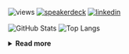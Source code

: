 ![views](https://komarev.com/ghpvc/?username=chck&color=blueviolet)
[![speakerdeck](https://img.shields.io/badge/Speaker_Deck-chck-8a2be2?style=flat-square&logo=speaker-deck)](https://speakerdeck.com/chck)
[![linkedin](https://img.shields.io/badge/LinkedIn-chck-8a2be2?style=flat-square&logo=linkedin)](https://www.linkedin.com/in/chck/)

<p align="left"> 
  <img alt="GitHub Stats" align="center" height="150" src="https://github-readme-stats-nine-umber-51.vercel.app/api?username=chck&count_private=true&show_icons=true&hide_title=true&theme=buefy" />
  <img alt="Top Langs" align="center" height="150" src="https://github-readme-stats-nine-umber-51.vercel.app/api/top-langs/?username=chck&layout=compact&count_private=true&show_icons=true&hide_title=true&theme=buefy" />
</p>

<details>
  <summary><b>Read more</b></summary>
  <br>

  <!--START_SECTION:waka-->
**🐱 My GitHub Data** 

> 📦 122.9 kB Used in GitHub's Storage 
 > 
> 🏆 59 Contributions in the Year 2025
 > 
> 💼 Opted to Hire
 > 
> 📜 133 Public Repositories 
 > 
> 🔑 24 Private Repositories 
 > 
**I'm a Night 🦉** 

```text
🌞 Morning                1008 commits        ████░░░░░░░░░░░░░░░░░░░░░   14.21 % 
🌆 Daytime                2247 commits        ████████░░░░░░░░░░░░░░░░░   31.68 % 
🌃 Evening                2040 commits        ███████░░░░░░░░░░░░░░░░░░   28.76 % 
🌙 Night                  1797 commits        ██████░░░░░░░░░░░░░░░░░░░   25.34 % 
```
📅 **I'm Most Productive on Thursday** 

```text
Monday                   1351 commits        █████░░░░░░░░░░░░░░░░░░░░   19.05 % 
Tuesday                  1067 commits        ████░░░░░░░░░░░░░░░░░░░░░   15.05 % 
Wednesday                1251 commits        ████░░░░░░░░░░░░░░░░░░░░░   17.64 % 
Thursday                 1701 commits        ██████░░░░░░░░░░░░░░░░░░░   23.98 % 
Friday                   696 commits         ██░░░░░░░░░░░░░░░░░░░░░░░   09.81 % 
Saturday                 435 commits         ██░░░░░░░░░░░░░░░░░░░░░░░   06.13 % 
Sunday                   591 commits         ██░░░░░░░░░░░░░░░░░░░░░░░   08.33 % 
```


📊 **This Week I Spent My Time On** 

```text
💬 Programming Languages: 
YAML                     1 hr 27 mins        █████████████░░░░░░░░░░░░   50.11 % 
Markdown                 35 mins             █████░░░░░░░░░░░░░░░░░░░░   20.54 % 
Git                      34 mins             █████░░░░░░░░░░░░░░░░░░░░   19.98 % 
Vim Script               10 mins             █░░░░░░░░░░░░░░░░░░░░░░░░   05.78 % 
Cheetah                  4 mins              █░░░░░░░░░░░░░░░░░░░░░░░░   02.30 % 

🔥 Editors: 
Neovim                   2 hrs 44 mins       ████████████████████████░   94.36 % 
Obsidian                 6 mins              █░░░░░░░░░░░░░░░░░░░░░░░░   03.88 % 
Zed                      2 mins              ░░░░░░░░░░░░░░░░░░░░░░░░░   01.67 % 
Chrome                   0 secs              ░░░░░░░░░░░░░░░░░░░░░░░░░   00.08 % 
```

**I Mostly Code in Python** 

```text
Python                   44 repos            ████████░░░░░░░░░░░░░░░░░   33.08 % 
Jupyter Notebook         19 repos            ████░░░░░░░░░░░░░░░░░░░░░   14.29 % 
TypeScript               7 repos             █░░░░░░░░░░░░░░░░░░░░░░░░   05.26 % 
Dockerfile               5 repos             █░░░░░░░░░░░░░░░░░░░░░░░░   03.76 % 
Astro                    1 repo              ░░░░░░░░░░░░░░░░░░░░░░░░░   00.75 % 
```



**Timeline**

![Lines of Code chart](https://raw.githubusercontent.com/chck/chck/main/assets/bar_graph.png)


 Last Updated on 2025-01-16 01:51 UTC
<!--END_SECTION:waka-->
</details>

